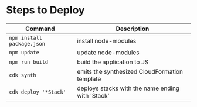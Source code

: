 # Steps to Deploy

|Command|Description|
|-----|-----|
|`npm install package.json`|   install node-modules|
|`npm update`|                 update node-modules|
|`npm run build`|             build the application to JS|
|`cdk synth`|                  emits the synthesized CloudFormation template|
|`cdk deploy '*Stack'`|        deploys stacks with the name ending with 'Stack'|